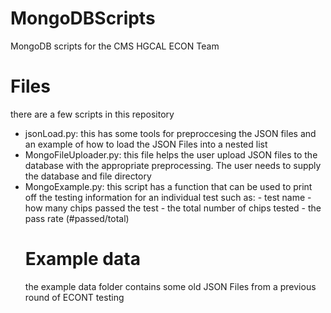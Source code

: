 # MongoDBScripts
MongoDB scripts for the CMS HGCAL ECON Team 

# Files
there are a few scripts in this repository
- jsonLoad.py: this has some tools for preproccesing the JSON files and an example of how to load the JSON Files into a nested list
- MongoFileUploader.py: this file helps the user upload JSON files to the database with the appropriate preprocessing. The user needs to supply the database and file directory
- MongoExample.py: this script has a function that can be used to print off the testing information for an individual test such as:
                   - test name
                   - how many chips passed the test
                   - the total number of chips tested
                   - the pass rate (#passed/total)
  # Example data
  the example data folder contains some old JSON Files from a previous round of ECONT testing 
